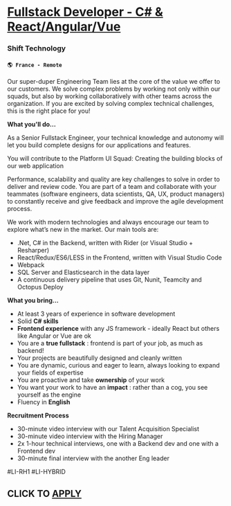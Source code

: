 # [Fullstack Developer - C# & React/Angular/Vue](https://www.remotewlb.com/apply/fullstack-developer-c-react-angular-vue)  
### Shift Technology  
#### `🌎 France - Remote`  

Our super-duper Engineering Team lies at the core of the value we offer to our customers. We solve complex problems by working not only within our squads, but also by working collaboratively with other teams across the organization. If you are excited by solving complex technical challenges, this is the right place for you!

**What you'll do...**

As a Senior Fullstack Engineer, your technical knowledge and autonomy will let you build complete designs for our applications and features.

You will contribute to the Platform UI Squad: Creating the building blocks of our web application

Performance, scalability and quality are key challenges to solve in order to deliver and review code. You are part of a team and collaborate with your teammates (software engineers, data scientists, QA, UX, product managers) to constantly receive and give feedback and improve the agile development process.

We work with modern technologies and always encourage our team to explore what’s new in the market. Our main tools are:

  * .Net, C# in the Backend, written with Rider (or Visual Studio + Resharper)
  * React/Redux/ES6/LESS in the Frontend, written with Visual Studio Code
  * Webpack
  * SQL Server and Elasticsearch in the data layer
  * A continuous delivery pipeline that uses Git, Nunit, Teamcity and Octopus Deploy

**What you bring...**

  * At least 3 years of experience in software development 
  * Solid **C# skills**
  * **Frontend experience** with any JS framework - ideally React but others like Angular or Vue are ok
  * You are a **true fullstack** : frontend is part of your job, as much as backend!
  * Your projects are beautifully designed and cleanly written
  * You are dynamic, curious and eager to learn, always looking to expand your fields of expertise
  * You are proactive and take **ownership** of your work
  * You want your work to have an **impact** : rather than a cog, you see yourself as the engine
  * Fluency in **English**

**Recruitment Process**

  * 30-minute video interview with our Talent Acquisition Specialist
  * 30-minute video interview with the Hiring Manager
  * 2x 1-hour technical interviews, one with a Backend dev and one with a Frontend dev
  * 30-minute final interview with the another Eng leader

#LI-RH1 #LI-HYBRID

  
## CLICK TO [APPLY](https://www.remotewlb.com/apply/fullstack-developer-c-react-angular-vue)


